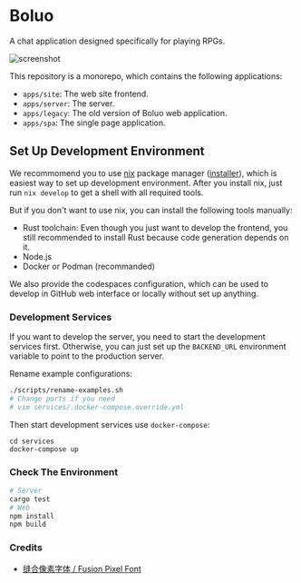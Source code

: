 # Boluo

A chat application designed specifically for playing RPGs.

![screenshot](https://media.boluo.chat/3e98ead0-fcda-11ee-80b6-08fef1be550e)

This repository is a monorepo, which contains the following applications:

- `apps/site`: The web site frontend.
- `apps/server`: The server.
- `apps/legacy`: The old version of Boluo web application.
- `apps/spa`: The single page application.

## Set Up Development Environment

We recommomend you to use [nix](https://nixos.org/) package manager ([installer](https://github.com/DeterminateSystems/nix-installer)), which is easiest way to set up development environment. After you install nix, just run `nix develop` to get a shell with all required tools.

But if you don't want to use nix, you can install the following tools manually:

- Rust toolchain: Even though you just want to develop the frontend, you still recommended to install Rust because code generation depends on it.
- Node.js
- Docker or Podman (recommanded)

We also provide the codespaces configuration, which can be used to develop in GitHub web interface or locally without set up anything.

### Development Services

If you want to develop the server, you need to start the development services first. Otherwise, you can just set up the `BACKEND_URL` environment variable to point to the production server.

Rename example configurations:

```bash
./scripts/rename-examples.sh
# Change ports if you need
# vim services/.docker-compose.override.yml
```

Then start development services use `docker-compose`:

```base
cd services
docker-compose up
```

### Check The Environment

```bash
# Server
cargo test
# Web
npm install
npm build
```

### Credits

- [缝合像素字体 / Fusion Pixel Font](https://github.com/TakWolf/fusion-pixel-font/)
